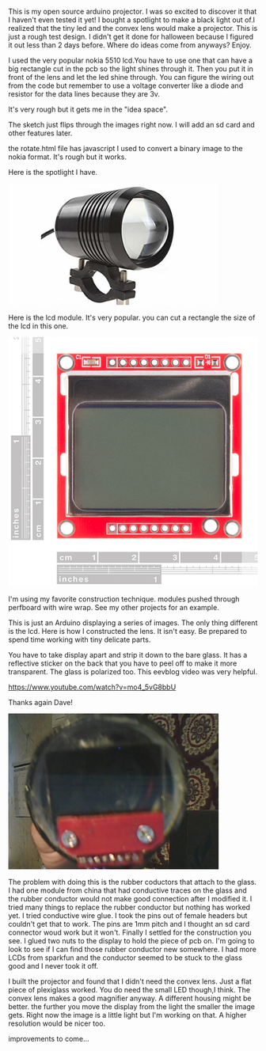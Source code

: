 
This is my open source arduino projector. I was so excited to discover it that I haven't even tested it yet!
I bought a spotlight to make a black light out of.I realized that the tiny led and the convex lens would make a projector.
This is just a rough test design. I didn't get it done for halloween because I figured it out less than 2 days before.
Where do ideas come from anyways?
Enjoy.

I used the very popular nokia 5510 lcd.You have to use one that can have a big rectangle cut in the pcb so the light shines through it.
Then you put it in front of the lens and let the led shine through. You can figure the wiring out from the code but remember to use a
 voltage converter like a diode and resistor for the data lines because they are 3v.
 
 It's very rough but it gets me in the "idea space". 
 
 The sketch just flips through the images right now. I will add an sd card and other features later.
 
 the rotate.html file has javascript I used to convert a binary image to the nokia format. It's rough but it works.
 
 Here is the spotlight I have.
 
![Alt text](spotlight.png)
 
 Here is the lcd module. It's very popular. you can cut a rectangle the size of the lcd in this one.
 
![Alt text](nokia5510.jpg)

I'm using my favorite construction technique. modules pushed through perfboard with wire wrap. See my other projects for an example.
 
This is just an Arduino displaying a series of images. The only thing different is the lcd. Here is how I constructed the lens. It isn't easy. Be prepared to spend time working with tiny delicate parts.

You have to take display apart and strip it down to the bare glass. It has a reflective sticker on the back that you have to peel off to make it more transparent. The glass is polarized too. This eevblog video was very helpful.

https://www.youtube.com/watch?v=mo4_5vG8bbU

Thanks again Dave!

![Alt text](housing.png)

The problem with doing this is the rubber coductors that attach to the glass. I had one module from china that had conductive traces on the glass and the rubber conductor would not make good connection after I modified it. I tried many things to replace the rubber conductor but nothing has worked yet. I tried conductive wire glue. I took the pins out of female headers but couldn't get that to work. The pins are 1mm pitch and I thought an sd card connector woud work but it won't. Finally I settled for the construction you see. I glued two nuts to the display to hold the piece of pcb on. I'm going to look to see if I can find those rubber conductor new somewhere. I had more LCDs from sparkfun and the conductor seemed to be stuck to the glass good and I never took it off.

I built the projector and found that I didn't need the convex lens. Just a flat piece of plexiglass worked. You do need the small LED though,I think. The convex lens makes a good magnifier anyway. A different housing might be better. the further you move the display from the light the smaller the image gets. Right now the image is a little light but I'm working on that. A higher resolution would be nicer too.



 improvements to come...
